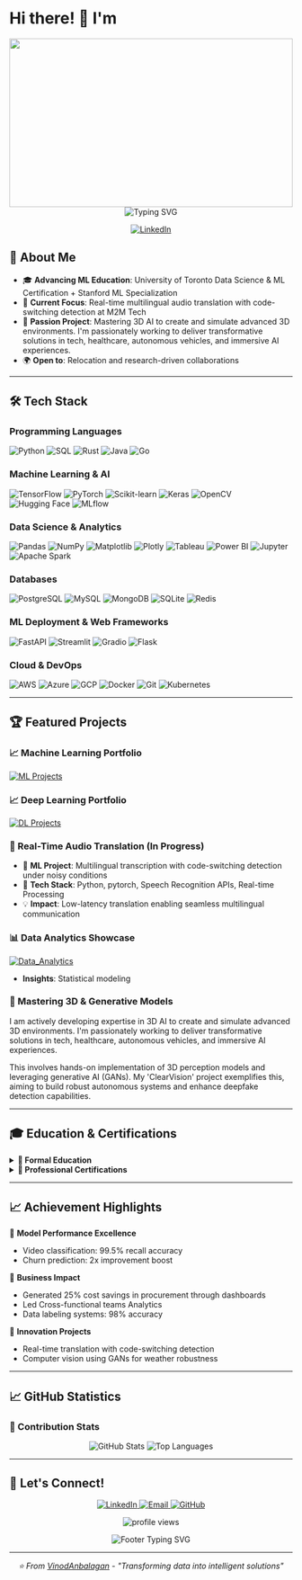 # Hi there! 👋 I'm 

<div align="center">
  <!-- Custom header with neural network theme -->
  <img width="100%" height="300" src="https://capsule-render.vercel.app/api?type=waving&color=gradient&customColorList=6,11,20&height=300&section=header&text=Vinod%20Anbalagan&fontSize=50&fontColor=fff&animation=twinkling&fontAlignY=35&desc=Machine%20Learning%20Engineer%20%7C%20AI%20Enthusiast&descAlignY=55&descSize=20"/>
  <!-- Animated typing with clean background -->
  <img src="https://readme-typing-svg.herokuapp.com?font=JetBrains+Mono&size=28&duration=3000&pause=1000&color=36BCF7&center=true&vCenter=true&width=600&lines=Building+AI+Solutions;Python+%7C+TensorFlow+%7C+PyTorch;Real-time+ML+%26+Deep+Learning;Transforming+Data+into+Intelligence" alt="Typing SVG" />
</div>
<p align="center">
  <a href="https://www.linkedin.com/in/vinod-anbalagan/">
    <img src="https://img.shields.io/badge/LinkedIn-0077B5?style=flat-square&logo=linkedin&logoColor=white" alt="LinkedIn"/>
  </a>
</p>

## 🚀 About Me
- 🎓 **Advancing ML Education**: University of Toronto Data Science & ML Certification + Stanford ML Specialization
- 🔬 **Current Focus**: Real-time multilingual audio translation with code-switching detection at M2M Tech
- 🤖 **Passion Project**: Mastering 3D AI to create and simulate advanced 3D environments. I'm passionately working to deliver transformative solutions in tech, healthcare, autonomous vehicles, and immersive AI experiences.
- 🌍 **Open to**: Relocation and research-driven collaborations

---

## 🛠 **Tech Stack**  

### Programming Languages
<p align="left">
  <img src="https://img.shields.io/badge/Python-3776AB?style=for-the-badge&logo=python&logoColor=white" alt="Python" />
  <img src="https://img.shields.io/badge/SQL-4479A1?style=for-the-badge&logo=mysql&logoColor=white" alt="SQL" />
  <img src="https://img.shields.io/badge/Rust-000000?style=for-the-badge&logo=rust&logoColor=white" alt="Rust" />
  <img src="https://img.shields.io/badge/Java-ED8B00?style=for-the-badge&logo=java&logoColor=white" alt="Java" />
  <img src="https://img.shields.io/badge/Go-00ADD8?style=for-the-badge&logo=go&logoColor=white" alt="Go" />
</p>

### Machine Learning & AI
<p align="left">
  <img src="https://img.shields.io/badge/TensorFlow-FF6F00?style=for-the-badge&logo=tensorflow&logoColor=white" alt="TensorFlow" />
  <img src="https://img.shields.io/badge/PyTorch-EE4C2C?style=for-the-badge&logo=pytorch&logoColor=white" alt="PyTorch" />
  <img src="https://img.shields.io/badge/scikit--learn-F7931E?style=for-the-badge&logo=scikit-learn&logoColor=white" alt="Scikit-learn" />
  <img src="https://img.shields.io/badge/Keras-D00000?style=for-the-badge&logo=keras&logoColor=white" alt="Keras" />
  <img src="https://img.shields.io/badge/OpenCV-27338e?style=for-the-badge&logo=OpenCV&logoColor=white" alt="OpenCV" />
  <img src="https://img.shields.io/badge/Hugging%20Face-FFD21E?style=for-the-badge&logo=huggingface&logoColor=black" alt="Hugging Face" />
  <img src="https://img.shields.io/badge/MLflow-0194E2?style=for-the-badge&logo=mlflow&logoColor=white" alt="MLflow" />
</p>

### Data Science & Analytics
<p align="left">
  <img src="https://img.shields.io/badge/pandas-150458?style=for-the-badge&logo=pandas&logoColor=white" alt="Pandas" />
  <img src="https://img.shields.io/badge/numpy-013243?style=for-the-badge&logo=numpy&logoColor=white" alt="NumPy" />
  <img src="https://img.shields.io/badge/Matplotlib-11557c?style=for-the-badge&logo=matplotlib&logoColor=white" alt="Matplotlib" />
  <img src="https://img.shields.io/badge/Plotly-239120?style=for-the-badge&logo=plotly&logoColor=white" alt="Plotly" />
  <img src="https://img.shields.io/badge/Tableau-E97627?style=for-the-badge&logo=tableau&logoColor=white" alt="Tableau" />
  <img src="https://img.shields.io/badge/Power%20BI-F2C811?style=for-the-badge&logo=powerbi&logoColor=black" alt="Power BI" />
  <img src="https://img.shields.io/badge/Jupyter-F37626?style=for-the-badge&logo=jupyter&logoColor=white" alt="Jupyter" />
  <img src="https://img.shields.io/badge/Apache%20Spark-E25A1C?style=for-the-badge&logo=apachespark&logoColor=white" alt="Apache Spark" />
</p>

### Databases
<p align="left">
  <img src="https://img.shields.io/badge/PostgreSQL-316192?style=for-the-badge&logo=postgresql&logoColor=white" alt="PostgreSQL" />
  <img src="https://img.shields.io/badge/MySQL-005C84?style=for-the-badge&logo=mysql&logoColor=white" alt="MySQL" />
  <img src="https://img.shields.io/badge/MongoDB-4EA94B?style=for-the-badge&logo=mongodb&logoColor=white" alt="MongoDB" />
  <img src="https://img.shields.io/badge/SQLite-07405E?style=for-the-badge&logo=sqlite&logoColor=white" alt="SQLite" />
  <img src="https://img.shields.io/badge/Redis-DC382D?style=for-the-badge&logo=redis&logoColor=white" alt="Redis" />
</p>

### ML Deployment & Web Frameworks
<p align="left">
  <img src="https://img.shields.io/badge/FastAPI-009688?style=for-the-badge&logo=fastapi&logoColor=white" alt="FastAPI" />
  <img src="https://img.shields.io/badge/Streamlit-FF4B4B?style=for-the-badge&logo=streamlit&logoColor=white" alt="Streamlit" />
  <img src="https://img.shields.io/badge/Gradio-FFA500?style=for-the-badge&logo=gradio&logoColor=white" alt="Gradio" />
  <img src="https://img.shields.io/badge/Flask-000000?style=for-the-badge&logo=flask&logoColor=white" alt="Flask" />
</p>

### Cloud & DevOps
<p align="left">
  <img src="https://img.shields.io/badge/AWS-FF9900?style=for-the-badge&logo=amazonaws&logoColor=white" alt="AWS" />
  <img src="https://img.shields.io/badge/Azure-0078D4?style=for-the-badge&logo=microsoftazure&logoColor=white" alt="Azure" />
  <img src="https://img.shields.io/badge/GCP-4285F4?style=for-the-badge&logo=googlecloud&logoColor=white" alt="GCP" />
  <img src="https://img.shields.io/badge/Docker-2CA5E0?style=for-the-badge&logo=docker&logoColor=white" alt="Docker" />
  <img src="https://img.shields.io/badge/Git-F05032?style=for-the-badge&logo=git&logoColor=white" alt="Git" />
  <img src="https://img.shields.io/badge/Kubernetes-326CE5?style=for-the-badge&logo=kubernetes&logoColor=white" alt="Kubernetes" />
</p>

---

## 🏆 Featured Projects

### 📈 Machine Learning Portfolio
[![ML Projects](https://github-readme-stats.vercel.app/api/pin/?username=VinodAnbalagan&repo=ML_Projects&theme=graywhite&show_owner=true)](https://github.com/VinodAnbalagan/ML_Projects)   

 ### 📈 Deep Learning Portfolio
[![DL Projects](https://github-readme-stats.vercel.app/api/pin/?username=VinodAnbalagan&repo=Deep_Learning&theme=graywhite&show_owner=true)](https://github.com/VinodAnbalagan/Deep_Learning.git)   

### 🎯 Real-Time Audio Translation (In Progress)
- 🚀 **ML Project**: Multilingual transcription with code-switching detection under noisy conditions  
- 🔧 **Tech Stack**: Python, pytorch, Speech Recognition APIs, Real-time Processing  
- 💡 **Impact**: Low-latency translation enabling seamless multilingual communication  

### 📊 Data Analytics Showcase
[![Data_Analytics](https://github-readme-stats.vercel.app/api/pin/?username=VinodAnbalagan&repo=Data_Analytics&theme=graywhite&show_owner=true)](https://github.com/VinodAnbalagan/Data_Analytics)  
- **Insights**: Statistical modeling  

### 🤖 Mastering 3D & Generative Models
I am actively developing expertise in 3D AI to create and simulate advanced 3D environments.
I'm passionately working to deliver transformative solutions in tech, healthcare, autonomous vehicles, and immersive AI experiences.

This involves hands-on implementation of 3D perception models and leveraging generative AI (GANs).
My 'ClearVision' project exemplifies this, aiming to build robust autonomous systems and enhance deepfake detection capabilities.

  
</div>

---

## 🎓 Education & Certifications
<details>
<summary><b>🏫 Formal Education</b></summary>
  
- 🏛️ University of Toronto - Data Science & Machine Learning Certification  
- 🏛️ Stanford University - Machine Learning Specialization  
- 🏛️ University of Windsor - Master of Applied Science - Electrical Engineering 
- 🏛️ Anna University - Bachelor of Engineering - Electronics and Communicaiton Engineering 
</details>
<details>
<summary><b>🏅 Professional Certifications</b></summary>
 
- 🔬 IBM - AI Developer Certification  
- 🤖 NVIDIA - AI Operations & Infrastructure Fundamentals  
- 📊 Wolfram Research - ML Statistical Foundations Professional Certificate  
- 📈 Google - Advanced Data Analytics Professional Certificate  
- 🏛️ University of Pennsylvania - AI, ML Essentials & Statistics 
- 🐍 OpenEDG Python Institute - Programming with Python Professional
- 🏛️ Ludwig Maximilian University Munich - Competitive Strategy & Organization Design 
- ☁️ AWS - Cloud Technical Essentials 
- 🐧 Canonical - Linux Professional Certification 

</details>

---

## 📈 Achievement Highlights

🎯 **Model Performance Excellence**
- Video classification: 99.5% recall accuracy
- Churn prediction: 2x improvement boost  

💼 **Business Impact**
- Generated 25% cost savings in procurement through dashboards
- Led Cross-functional teams Analytics
- Data labeling systems: 98% accuracy

🚀 **Innovation Projects**
- Real-time translation with code-switching detection
- Computer vision using GANs for weather robustness
        
---

## 📈 GitHub Statistics

### 🎯 Contribution Stats
<div align="center">
  <img src="https://github-readme-stats.vercel.app/api?username=VinodAnbalagan&show_icons=true&theme=graywhite&hide_border=true&include_all_commits=true&count_private=true&custom_title=Vinod's%20GitHub%20Stats" alt="GitHub Stats"/>

  <!-- <img src="https://github-readme-streak-stats.herokuapp.com/?user=VinodAnbalagan&theme=graywhite&hide_border=true" alt="Streak Stats"/> -->
  <img src="https://github-readme-stats.vercel.app/api/top-langs/?username=VinodAnbalagan&layout=compact&theme=graywhite&hide_border=true&langs_count=10" alt="Top Languages"/>
</div>

---

## 🤝 Let's Connect!

<p align="center">
  <a href="https://www.linkedin.com/in/vinod-anbalagan/">
    <img src="https://img.shields.io/badge/LinkedIn-0077B5?style=for-the-badge&logo=linkedin&logoColor=white" alt="LinkedIn"/>
  </a>
  <a href="mailto:vinodanbalagan@gmail.com">
    <img src="https://img.shields.io/badge/Email-D14836?style=for-the-badge&logo=gmail&logoColor=white" alt="Email"/>
  </a>
  <a href="https://github.com/VinodAnbalagan">
    <img src="https://img.shields.io/badge/GitHub-100000?style=for-the-badge&logo=github&logoColor=white" alt="GitHub"/>
  </a>
</p>

<p align="center">
  <img src="https://komarev.com/ghpvc/?username=VinodAnbalagan&label=Profile%20views&color=0e75b6&style=flat" alt="profile views" />
</p>

<div align="center">
  <img src="https://readme-typing-svg.herokuapp.com?font=Fira+Code&size=20&duration=3000&pause=1000&color=36BCF7&center=true&vCenter=true&width=600&lines=Open+to+collaborations+%7C+Research+discussions;AI+%26+ML+project+opportunities;Let's+build+the+future+together!" alt="Footer Typing SVG" />
</div>

---

<div align="center">
  <i>⭐️ From <a href="https://github.com/VinodAnbalagan">VinodAnbalagan</a> - "Transforming data into intelligent solutions"</i>
</div>
